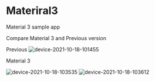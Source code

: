 # Materiral3
Material 3 sample app

Compare Material 3 and Previous version

Previous
![device-2021-10-18-101455](https://user-images.githubusercontent.com/92365975/137672050-f2cd3b67-6181-4a83-808d-7e335ab21eda.png)

Material 3

![device-2021-10-18-103535](https://user-images.githubusercontent.com/92365975/137672086-58f2fa24-7835-4bea-ab78-0a7c715dede0.png)
![device-2021-10-18-103612](https://user-images.githubusercontent.com/92365975/137672094-538fbb33-7053-4b87-8674-02fe6b02d27f.png)
